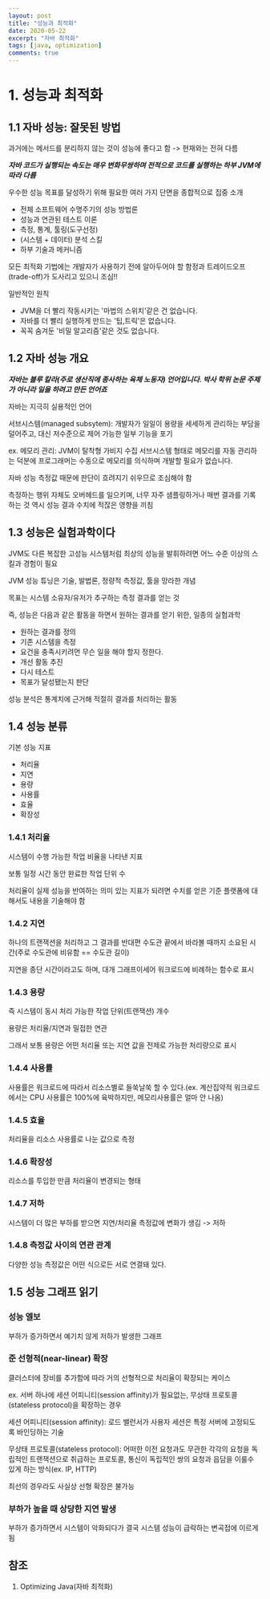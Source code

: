 ```yaml
---
layout: post
title: "성능과 최적화"
date: 2020-05-22
excerpt: "자바 최적화"
tags: [java, optimization]
comments: true
---
```


# 1. 성능과 최적화

## 1.1 자바 성능: 잘못된 방법

과거에는 메서드를 분리하지 않는 것이 성능에 좋다고 함 -> 현재와는 전혀 다름

***자바 코드가 실행되는 속도는 매우 변화무쌍하며 전적으로 코드를 실행하는 하부 JVM에 따라 다름***

우수한 성능 목표를 달성하기 위해 필요한 여러 가지 단면을 종합적으로 집중 소개

- 전체 소프트웨어 수명주기의 성능 방법론
- 성능과 연관된 테스트 이론
- 측정, 통계, 툴링(도구선정)
- (시스템 + 데이터) 분석 스킬
- 하부 기술과 메커니즘

모든 최적화 기법에는 개발자가 사용하기 전에 알아두어야 할 함정과 트레이드오프(trade-off)가 도사리고 있으니 조심!!

일반적인 원칙

- JVM을 더 빨리 작동시키는 '마법의 스위치'같은 건 없습니다.
- 자바를 더 빨리 실행하게 만드는 '팁,트릭'은 없습니다.
- 꼭꼭 숨겨둔 '비밀 알고리즘'같은 것도 없습니다.

## 1.2 자바 성능 개요

***자바는 블루 칼라(주로 생산직에 종사하는 육체 노동자) 언어입니다. 박사 학위 논문 주제가 아니라 일을 하려고 만든 언어죠***

자바는 지극히 실용적인 언어



서브시스템(managed subsytem): 개발자가 일일이 용량을 세세하게 관리하는 부담을 덜어주고, 대신 저수준으로 제어 가능한 일부 기능을 포기

ex. 메모리 관리: JVM이 탈착형 가비지 수집 서브시스템 형태로 메모리를 자동 관리하는 덕분에 프로그래머는 수동으로 메모리를 의식하며 개발할 필요가 없습니다.



자바 성능 측정값 때문에 판단이 흐려지기 쉬우므로 조심해야 함

측정하는 행위 자체도 오버헤드를 일으키며, 너무 자주 샘플링하거나 매번 결과를 기록하는 것 역시 성능 결과 수치에 적잖은 영향을 끼침

## 1.3 성능은 실험과학이다

JVM도 다른 복잡한 고성능 시스템처럼 최상의 성능을 발휘하려면 어느 수준 이상의 스킬과 경험이 필요

JVM 성능 튜닝은 기술, 발법론, 정량적 측정값, 툴을 망라한 개념

목표는 시스템 소유자/유저가 추구하는 측정 결과를 얻는 것

즉, 성능은 다음과 같은 활동을 하면서 원하는 결과를 얻기 위한, 일종의 실험과학

- 원하는 결과를 정의
- 기존 시스템을 측정
- 요건을 충족시키려먼 무슨 일을 해야 할지 정한다.
- 개선 활동 추진
- 다시 테스트
- 목표가 달성됐는지 판단

성능 분석은 통계치에 근거해 적절히 결과를 처리하는 활동

## 1.4 성능 분류

기본 성능 지표

- 처리율
- 지연
- 용량
- 사용률
- 효율
- 확장성

### 1.4.1 처리율

시스템이 수행 가능한 작업 비율을 나타낸 지표

보통 일정 시간 동안 완료한 작업 단위 수

처리율이 실제 성능을 반여하는 의미 있는 지표가 되려면 수치를 얻은 기준 플랫폼에 대해서도 내용을 기술해야 함

### 1.4.2 지연

하나의 트랜잭션을 처리하고 그 결과를 반대편 수도관 끝에서 바라볼 때까지 소요된 시간(주로 수도관에 비유함 == 수도관 길이)

지연을 종단 시간이라고도 하며, 대개 그래프이세어 워크로드에 비례하는 함수로 표시

### 1.4.3 용량

즉 시스템이 동시 처리 가능한 작업 단위(트랜잭션) 개수

용량은 처리율/지연과 밀접한 연관

그래서 보통 용량은 어떤 처리율 또는 지연 값을 전제로 가능한 처리량으로 표시

### 1.4.4 사용률

사용률은 워크로드에 따라서 리소스별로 들쑥날쑥 할 수 있다.(ex. 계산집약적 워크로드에서는 CPU 사용률은 100%에 육박하지만, 메모리사용률은 얼마 안 나옴)

### 1.4.5 효율

처리율을 리소스 사용률로 나눈 값으로 측정

### 1.4.6 확장성

리소스를 투입한 만큼 처리율이 변경되는 형태

### 1.4.7 저하

시스템이 더 많은 부하를 받으면 지연/처리율 측정값에 변화가 생김 -> 저하

### 1.4.8 측정값 사이의 연관 관계

다양한 성능 측정값은 어떤 식으로든 서로 연결돼 있다.

## 1.5 성능 그래프 읽기

### 성능 엘보

부하가 증가하면서 예기치 않게 저하가 발생한 그래프

### 준 선형적(near-linear) 확장

클러스터에 장비를 추가함에 따라 거의 선형적으로 처리율이 확장되는 케이스

ex. 서버 하나에 세션 어피니티(session affinity)가 필요없는, 무상태 프로토콜(stateless protocol)을 확장하는 경우

세션 어피니티(session affinity): 로드 밸런서가 사용자 세션은 특정 서버에 고정되도록 바인딩하는 기술

무상태 프로토콜(stateless protocol): 어떠한 이전 요청과도 무관한 각각의 요청을 독립적인 트랜잭션으로 취급하는 프로토콜, 통신이 독립적인 쌍의 요청과 읍담을 이룰수 있게 하는 방식(ex. IP, HTTP)

최선의 경우라도 사실상 선형 확장은 불가능

### 부하가 높을 때 상당한 지연 발생

부하가 증가하면서 시스템이 악화되다가 결국 시스템 성능이 급락하는 변곡접에 이르게 됨

## 참조

1. Optimizing Java(자바 최적화)

